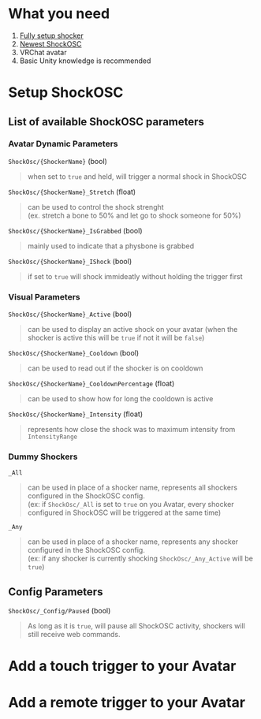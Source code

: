 # What you need

1. [Fully setup shocker](../quickstart/first-setup.md)
2. [Newest ShockOSC](https://github.com/OpenShock/ShockOsc/releases)
3. VRChat avatar
4. Basic Unity knowledge is recommended

# Setup ShockOSC


## List of available ShockOSC parameters
### Avatar Dynamic Parameters
``ShockOsc/{ShockerName}`` (bool)  
> when set to ``true`` and held, will trigger a normal shock in ShockOSC
  
``ShockOsc/{ShockerName}_Stretch`` (float)  
> can be used to control the shock strenght  
> (ex. stretch a bone to 50% and let go to shock someone for 50%)
  
``ShockOsc/{ShockerName}_IsGrabbed`` (bool)   
> mainly used  to indicate that a physbone is grabbed
  
``ShockOsc/{ShockerName}_IShock``  (bool)
> if set to ``true`` will shock immideatly without holding the trigger first  
  
  
### Visual Parameters
``ShockOsc/{ShockerName}_Active`` (bool)
> can be used to display an active shock on your avatar (when the shocker is active this will be ``true`` if not it will be ``false``)
  
``ShockOsc/{ShockerName}_Cooldown`` (bool)
> can be used to read out if the shocker is on cooldown  
  
``ShockOsc/{ShockerName}_CooldownPercentage`` (float)
> can be used to show how for long the cooldown is active  
  
``ShockOsc/{ShockerName}_Intensity``  (float)
> represents how close the shock was to maximum intensity from ``IntensityRange``  
  
### Dummy Shockers  
``_All``
> can be used in place of a shocker name, represents all shockers configured in the ShockOSC config.  
>(ex: if ``ShockOsc/_All`` is set to ``true`` on you Avatar, every shocker configured in ShockOSC will be triggered at the same time)
  
``_Any``
> can be used in place of a shocker name, represents any shocker configured in the ShockOSC config.  
> (ex: if any shocker is currently shocking ``ShockOsc/_Any_Active`` will be ``true``)
  
## Config Parameters  
``ShockOsc/_Config/Paused`` (bool)
> As long as it is ``true``, will pause all ShockOSC activity, shockers will still receive web commands.

  
# Add a touch trigger to your Avatar

# Add a remote trigger to your Avatar
